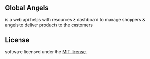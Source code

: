 
## Global Angels

is a web api helps with resources & dashboard to manage shoppers & angels to deliver products to the customers



## License

software licensed under the [MIT license](https://opensource.org/licenses/MIT).
